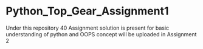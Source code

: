# Python_Top_Gear_Assignment1
Under this repository 40 Assignment solution is present for basic understanding of python and OOPS concept will be uploaded in Assignment 2
